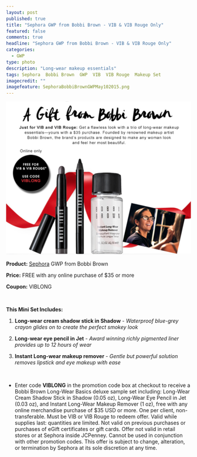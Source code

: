 ```yaml
---
layout: post
published: true
title: "Sephora GWP from Bobbi Brown - VIB & VIB Rouge Only"
featured: false
comments: true
headline: "Sephora GWP from Bobbi Brown - VIB & VIB Rouge Only"
categories: 
  - GWP
type: photo
description: "Long-wear makeup essentials"
tags: Sephora  Bobbi Brown  GWP  VIB  VIB Rouge  Makeup Set
imagecredit: ""
imagefeature: SephoraBobbiBrownGWPMay102015.png
---
```


![Sephora Bobbiy Brown GWP.png](/images/SephoraBobbiBrownGWPMay102015.png)
<p><b>Product:</b> <a href="http://www.sephora.com">Sephora</a> GWP from Bobbi Brown</p>
<p><b>Price:</b> FREE with any online purchase of $35 or more</p>
<p><b>Coupon:</b> VIBLONG</p>
<br>

**This Mini Set Includes:**

1. <b>Long-wear cream shadow stick in Shadow</b> - <i>Waterproof blue-grey crayon glides on to create the perfect smokey look</i>

2. <b>Long-wear eye pencil in Jet</b> - <i>Award winning richly pigmented liner provides up to 12 hours of wear</i>

3. <b>Instant Long-wear makeup remover</b> - <i>Gentle but powerful solution removes lipstick and eye makeup with ease</i>

<br>

* Enter code <b>VIBLONG</b> in the promotion code box at checkout to receive a Bobbi Brown Long-Wear Basics deluxe sample set including: Long-Wear Cream Shadow Stick in Shadow (0.05 oz), Long-Wear Eye Pencil in Jet (0.03 oz), and Instant Long-Wear Makeup Remover (1 oz), free with any online merchandise purchase of $35 USD or more. One per client, non-transferable. Must be VIB or VIB Rouge to redeem offer. Valid while supplies last: quantities are limited. Not valid on previous purchases or purchases of eGift certificates or gift cards. Offer not valid in retail stores or at Sephora inside JCPenney. Cannot be used in conjunction with other promotion codes. This offer is subject to change, alteration, or termination by Sephora at its sole discretion at any time.
